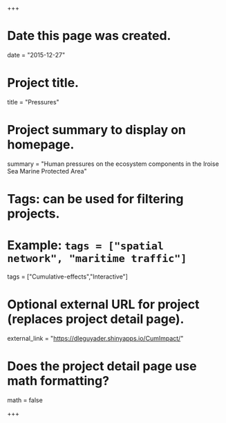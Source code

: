 +++
# Date this page was created.
date = "2015-12-27"

# Project title.
title = "Pressures"

# Project summary to display on homepage.
summary = "Human pressures on the ecosystem components in the Iroise Sea Marine Protected Area"



# Tags: can be used for filtering projects.
# Example: `tags = ["spatial network", "maritime traffic"]`
tags = ["Cumulative-effects","Interactive"]

# Optional external URL for project (replaces project detail page).
external_link = "https://dleguyader.shinyapps.io/CumImpact/"

# Does the project detail page use math formatting?
math = false

+++

